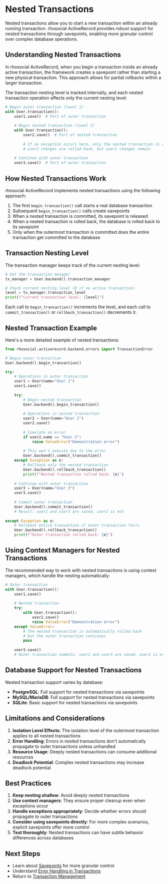 # Nested Transactions

Nested transactions allow you to start a new transaction within an already running transaction. rhosocial ActiveRecord provides robust support for nested transactions through savepoints, enabling more granular control over complex database operations.

## Understanding Nested Transactions

In rhosocial ActiveRecord, when you begin a transaction inside an already active transaction, the framework creates a savepoint rather than starting a new physical transaction. This approach allows for partial rollbacks within a larger transaction.

The transaction nesting level is tracked internally, and each nested transaction operation affects only the current nesting level:

```python
# Begin outer transaction (level 1)
with User.transaction():
    user1.save()  # Part of outer transaction
    
    # Begin nested transaction (level 2)
    with User.transaction():
        user2.save()  # Part of nested transaction
        
        # If an exception occurs here, only the nested transaction is rolled back
        # user2 changes are rolled back, but user1 changes remain
    
    # Continue with outer transaction
    user3.save()  # Part of outer transaction
```

## How Nested Transactions Work

rhosocial ActiveRecord implements nested transactions using the following approach:

1. The first `begin_transaction()` call starts a real database transaction
2. Subsequent `begin_transaction()` calls create savepoints
3. When a nested transaction is committed, its savepoint is released
4. When a nested transaction is rolled back, the database is rolled back to its savepoint
5. Only when the outermost transaction is committed does the entire transaction get committed to the database

## Transaction Nesting Level

The transaction manager keeps track of the current nesting level:

```python
# Get the transaction manager
tx_manager = User.backend().transaction_manager

# Check current nesting level (0 if no active transaction)
level = tx_manager.transaction_level
print(f"Current transaction level: {level}")
```

Each call to `begin_transaction()` increments the level, and each call to `commit_transaction()` or `rollback_transaction()` decrements it.

## Nested Transaction Example

Here's a more detailed example of nested transactions:

```python
from rhosocial.activerecord.backend.errors import TransactionError

# Begin outer transaction
User.backend().begin_transaction()

try:
    # Operations in outer transaction
    user1 = User(name="User 1")
    user1.save()
    
    try:
        # Begin nested transaction
        User.backend().begin_transaction()
        
        # Operations in nested transaction
        user2 = User(name="User 2")
        user2.save()
        
        # Simulate an error
        if user2.name == "User 2":
            raise ValueError("Demonstration error")
            
        # This won't execute due to the error
        User.backend().commit_transaction()
    except Exception as e:
        # Rollback only the nested transaction
        User.backend().rollback_transaction()
        print(f"Nested transaction rolled back: {e}")
    
    # Continue with outer transaction
    user3 = User(name="User 3")
    user3.save()
    
    # Commit outer transaction
    User.backend().commit_transaction()
    # Result: user1 and user3 are saved, user2 is not
    
except Exception as e:
    # Rollback entire transaction if outer transaction fails
    User.backend().rollback_transaction()
    print(f"Outer transaction rolled back: {e}")
```

## Using Context Managers for Nested Transactions

The recommended way to work with nested transactions is using context managers, which handle the nesting automatically:

```python
# Outer transaction
with User.transaction():
    user1.save()
    
    # Nested transaction
    try:
        with User.transaction():
            user2.save()
            raise ValueError("Demonstration error")
    except ValueError:
        # The nested transaction is automatically rolled back
        # but the outer transaction continues
        pass
    
    user3.save()
    # Outer transaction commits: user1 and user3 are saved, user2 is not
```

## Database Support for Nested Transactions

Nested transaction support varies by database:

- **PostgreSQL**: Full support for nested transactions via savepoints
- **MySQL/MariaDB**: Full support for nested transactions via savepoints
- **SQLite**: Basic support for nested transactions via savepoints

## Limitations and Considerations

1. **Isolation Level Effects**: The isolation level of the outermost transaction applies to all nested transactions
2. **Error Handling**: Errors in nested transactions don't automatically propagate to outer transactions unless unhandled
3. **Resource Usage**: Deeply nested transactions can consume additional resources
4. **Deadlock Potential**: Complex nested transactions may increase deadlock potential

## Best Practices

1. **Keep nesting shallow**: Avoid deeply nested transactions
2. **Use context managers**: They ensure proper cleanup even when exceptions occur
3. **Handle exceptions appropriately**: Decide whether errors should propagate to outer transactions
4. **Consider using savepoints directly**: For more complex scenarios, explicit savepoints offer more control
5. **Test thoroughly**: Nested transactions can have subtle behavior differences across databases

## Next Steps

- Learn about [Savepoints](savepoints.md) for more granular control
- Understand [Error Handling in Transactions](error_handling_in_transactions.md)
- Return to [Transaction Management](transaction_management.md)
